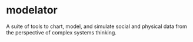# modelator
A suite of tools to chart, model, and simulate social and physical data from the perspective of complex systems thinking.
